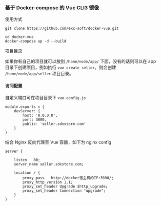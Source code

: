### 基于 Docker-compose 的 Vue CLI3 镜像

使用方式

    git clone https://github.com/exc-soft/docker-vue.git

    cd docker-vue
    docker-compose up -d --build

项目目录

如果你有自己的项目就可以放到 `/home/node/app/` 下面，没有的话则可以在 app 目录下创建项目，例如执行 `vue create seller`，则会创建 `/home/node/app/seller` 项目目录。

#### 访问配置

自定义端口可在项目目录下 `vue.config.js`

    module.exports = {
        devServer: {
            host: '0.0.0.0',
            port: 3000,
            public: 'seller.sdxstore.com'
        }
    }

结合 Nginx 反向代理至 Vue 容器，如下为 nginx config

    server {

        listen   80;
        server_name seller.sdxstore.com;

        location / {
            proxy_pass   http://docker宿主机的IP:3000/;
            proxy_http_version 1.1;
            proxy_set_header Upgrade $http_upgrade;
            proxy_set_header Connection "upgrade";
        }
    }
